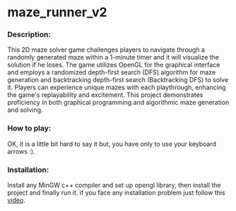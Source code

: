 # maze_runner_v2
### Description:
This 2D maze solver game challenges players to navigate through a randomly generated maze within a 1-minute timer and it will visualize the solution if he loses. The game utilizes OpenGL for the graphical interface and employs a randomized depth-first search (DFS) algorithm for maze generation and backtracking depth-first search (Backtracking DFS) to solve it. Players can experience unique mazes with each playthrough, enhancing the game's replayability and excitement. This project demonstrates proficiency in both graphical programming and algorithmic maze generation and solving.


### How to play:
OK, it is a little bit hard to say it but, you have only to use your keyboard arrows :).


### Installation:
Install any MinGW c++ compiler and set up opengl library, then install the project and finally run it.
if you face any installation problem just follow this [video](https://www.youtube.com/watch?v=14atQ1GTNYg&t=2s). 
